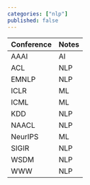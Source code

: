 ```yaml
---
categories: ["nlp"]
published: false
---
```


| Conference | Notes|
| --- | --- |
| AAAI | AI |
| ACL | NLP  |
| EMNLP | NLP |
| ICLR | ML |
| ICML | ML |
| KDD | NLP |
| NAACL | NLP |
| NeurIPS | ML |
| SIGIR | NLP |
| WSDM | NLP |
| WWW | NLP |